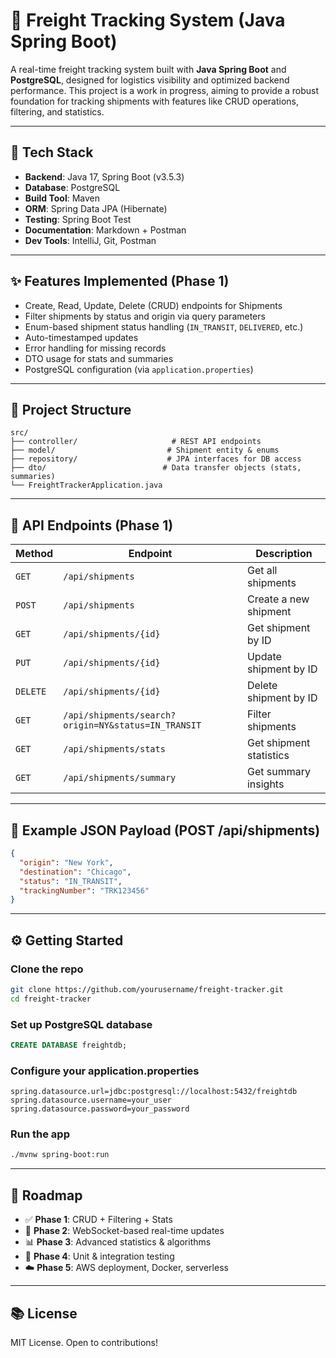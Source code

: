 # 🚚 Freight Tracking System (Java Spring Boot)

A real-time freight tracking system built with **Java Spring Boot** and **PostgreSQL**, designed for logistics visibility and optimized backend performance.
This project is a work in progress, aiming to provide a robust foundation for tracking shipments with features like CRUD operations, filtering, and statistics.

---

## 🧰 Tech Stack

- **Backend**: Java 17, Spring Boot (v3.5.3)
- **Database**: PostgreSQL
- **Build Tool**: Maven
- **ORM**: Spring Data JPA (Hibernate)
- **Testing**: Spring Boot Test
- **Documentation**: Markdown + Postman
- **Dev Tools**: IntelliJ, Git, Postman

---

## ✨ Features Implemented (Phase 1)

- Create, Read, Update, Delete (CRUD) endpoints for Shipments
- Filter shipments by status and origin via query parameters
- Enum-based shipment status handling (`IN_TRANSIT`, `DELIVERED`, etc.)
- Auto-timestamped updates
- Error handling for missing records
- DTO usage for stats and summaries
- PostgreSQL configuration (via `application.properties`)

---

## 📁 Project Structure

```
src/
├── controller/                     # REST API endpoints
├── model/                         # Shipment entity & enums
├── repository/                    # JPA interfaces for DB access
├── dto/                          # Data transfer objects (stats, summaries)
└── FreightTrackerApplication.java
```

---

## 🚀 API Endpoints (Phase 1)

| Method   | Endpoint                                                      | Description                        |
|----------|---------------------------------------------------------------|------------------------------------|
| `GET`    | `/api/shipments`                                             | Get all shipments                  |
| `POST`   | `/api/shipments`                                             | Create a new shipment              |
| `GET`    | `/api/shipments/{id}`                                        | Get shipment by ID                 |
| `PUT`    | `/api/shipments/{id}`                                        | Update shipment by ID              |
| `DELETE` | `/api/shipments/{id}`                                        | Delete shipment by ID              |
| `GET`    | `/api/shipments/search?origin=NY&status=IN_TRANSIT`        | Filter shipments                   |
| `GET`    | `/api/shipments/stats`                                       | Get shipment statistics            |
| `GET`    | `/api/shipments/summary`                                     | Get summary insights               |

---

## 🧪 Example JSON Payload (POST /api/shipments)

```json
{
  "origin": "New York",
  "destination": "Chicago",
  "status": "IN_TRANSIT",
  "trackingNumber": "TRK123456"
}
```

---

## ⚙️ Getting Started

### Clone the repo

```bash
git clone https://github.com/yourusername/freight-tracker.git
cd freight-tracker
```

### Set up PostgreSQL database

```sql
CREATE DATABASE freightdb;
```

### Configure your application.properties

```properties
spring.datasource.url=jdbc:postgresql://localhost:5432/freightdb
spring.datasource.username=your_user
spring.datasource.password=your_password
```

### Run the app

```bash
./mvnw spring-boot:run
```

---

## 📌 Roadmap

- ✅ **Phase 1**: CRUD + Filtering + Stats
- 🔄 **Phase 2**: WebSocket-based real-time updates
- 📊 **Phase 3**: Advanced statistics & algorithms
- 🧪 **Phase 4**: Unit & integration testing
- ☁️ **Phase 5**: AWS deployment, Docker, serverless

---

## 📚 License

MIT License. Open to contributions!